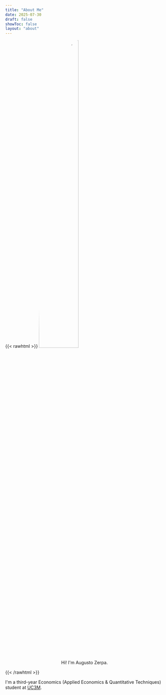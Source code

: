 ```yaml
---
title: "About Me"
date: 2025-07-30
draft: false
showToc: false
layout: "about"
---
```


{{< rawhtml >}}
<img style="border-radius:50%;margin-left:auto;margin-right:auto;" width="50%" src="/me.jpg" alt="Picture of me">
<p align="center">Hi! I'm Augusto Zerpa.</p>
{{< /rawhtml >}}

I'm a third-year Economics (Applied Economics & Quantitative Techniques) student at [UC3M](https://www.uc3m.es/home).
